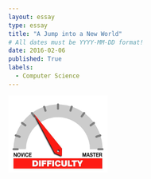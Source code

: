 ```yaml
---
layout: essay
type: essay
title: "A Jump into a New World"
# All dates must be YYYY-MM-DD format!
date: 2016-02-06
published: True
labels:
  - Computer Science
---
```


<img width="200px" class="rounded float-start pe-4" src="../img/difficulty/degree_difficulty.jpg">

